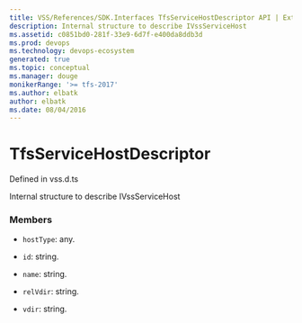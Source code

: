 ```yaml
---
title: VSS/References/SDK.Interfaces TfsServiceHostDescriptor API | Extensions for Visual Studio Team Services
description: Internal structure to describe IVssServiceHost
ms.assetid: c0851bd0-281f-33e9-6d7f-e400da8ddb3d
ms.prod: devops
ms.technology: devops-ecosystem
generated: true
ms.topic: conceptual
ms.manager: douge
monikerRange: '>= tfs-2017'
ms.author: elbatk
author: elbatk
ms.date: 08/04/2016
---
```


# TfsServiceHostDescriptor

Defined in vss.d.ts


Internal structure to describe IVssServiceHost 

### Members

* `hostType`: any. 

* `id`: string. 

* `name`: string. 

* `relVdir`: string. 

* `vdir`: string. 

